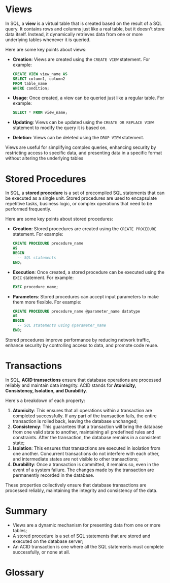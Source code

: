 # Views

In SQL, a **view** is a virtual table that is created based on the result of a SQL query. It contains rows and columns just like a real table, but it doesn't store data itself. Instead, it dynamically retrieves data from one or more underlying tables whenever it is queried.

Here are some key points about views:

- **Creation**: Views are created using the `CREATE VIEW` statement. For example:
  ```sql
  CREATE VIEW view_name AS
  SELECT column1, column2
  FROM table_name
  WHERE condition;
  ```

- **Usage**: Once created, a view can be queried just like a regular table. For example:
  ```sql
  SELECT * FROM view_name;
  ```

- **Updating**: Views can be updated using the `CREATE OR REPLACE VIEW` statement to modify the query it is based on.

- **Deletion**: Views can be deleted using the `DROP VIEW` statement.

Views are useful for simplifying complex queries, enhancing security by restricting access to specific data, and presenting data in a specific format without altering the underlying tables

# Stored Procedures

In SQL, a **stored procedure** is a set of precompiled SQL statements that can be executed as a single unit. Stored procedures are used to encapsulate repetitive tasks, business logic, or complex operations that need to be performed frequently.

Here are some key points about stored procedures:

- **Creation**: Stored procedures are created using the `CREATE PROCEDURE` statement. For example:
  ```sql
  CREATE PROCEDURE procedure_name
  AS
  BEGIN
    -- SQL statements
  END;
  ```

- **Execution**: Once created, a stored procedure can be executed using the `EXEC` statement. For example:
  ```sql
  EXEC procedure_name;
  ```

- **Parameters**: Stored procedures can accept input parameters to make them more flexible. For example:
  ```sql
  CREATE PROCEDURE procedure_name @parameter_name datatype
  AS
  BEGIN
    -- SQL statements using @parameter_name
  END;
  ```

Stored procedures improve performance by reducing network traffic, enhance security by controlling access to data, and promote code reuse.

# Transactions

In SQL, **ACID transactions** ensure that database operations are processed reliably and maintain data integrity. ACID stands for **Atomicity, Consistency, Isolation, and Durability**.

Here's a breakdown of each property:

 1. **Atomicity**: This ensures that all operations within a transaction are completed successfully. If any part of the transaction fails, the entire transaction is rolled back, leaving the database unchanged;
 2. **Consistency**: This guarantees that a transaction will bring the database from one valid state to another, maintaining all predefined rules and constraints. After the transaction, the database remains in a consistent state;
 3. **Isolation**: This ensures that transactions are executed in isolation from one another. Concurrent transactions do not interfere with each other, and intermediate states are not visible to other transactions;
 4. **Durability**: Once a transaction is committed, it remains so, even in the event of a system failure. The changes made by the transaction are permanently recorded in the database.

These properties collectively ensure that database transactions are processed reliably, maintaining the integrity and consistency of the data.

# Summary

 - Views are a dynamic mechanism for presenting data from one or more tables;
 - A stored procedure is a set of SQL statements that are stored and executed on the database server;
 - An ACID transaction is one where all the SQL statements must complete successfully, or none at all.

# Glossary
